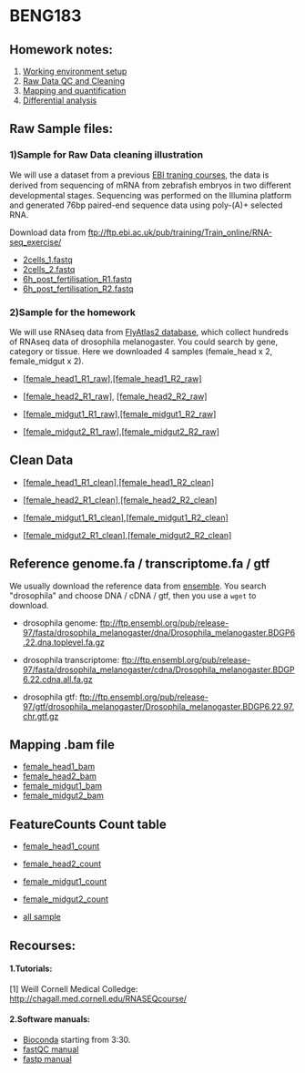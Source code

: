 # BENG183

## Homework notes:
1) [Working environment setup](https://github.com/Irenexzwen/BIOE183/blob/master/Tutorial1_Preparation.md)
2) [Raw Data QC and Cleaning](https://github.com/Irenexzwen/BIOE183/blob/master/Tutorial2_RawData.md)
3) [Mapping and quantification](https://github.com/Irenexzwen/BIOE183/blob/master/Tutorial3_Mapping_and_qualification.md)
4) [Differential analysis](https://github.com/Irenexzwen/BIOE183/blob/master/Tutorial4_DE.md)

## Raw Sample files:
### 1)Sample for Raw Data cleaning illustration
We will use a dataset from a previous [EBI traning courses](https://www.ebi.ac.uk/training/online/course/ebi-next-generation-sequencing-practical-course/rna-sequencing/rna-seq-analysis-transcriptome), the data is derived from sequencing of mRNA from zebrafish embryos in two diﬀerent developmental stages. Sequencing was performed on the Illumina platform
and generated 76bp paired-end sequence data using poly-(A)+ selected RNA. 

Download data from ftp://ftp.ebi.ac.uk/pub/training/Train_online/RNA-seq_exercise/
- [2cells_1.fastq](ftp://ftp.ebi.ac.uk/pub/training/Train_online/RNA-seq_exercise/2cells_1.fastq) 
- [2cells_2.fastq](ftp://ftp.ebi.ac.uk/pub/training/Train_online/RNA-seq_exercise/2cells_2.fastq)
- [6h_post_fertilisation_R1.fastq](ftp://ftp.ebi.ac.uk/pub/training/Train_online/RNA-seq_exercise/6h_1.fastq)
- [6h_post_fertilisation_R2.fastq](ftp://ftp.ebi.ac.uk/pub/training/Train_online/RNA-seq_exercise/6h_2.fastq)

### 2)Sample for the homework
We will use RNAseq data from [FlyAtlas2 database](http://flyatlas.gla.ac.uk/FlyAtlas2/index.html), which collect hundreds of RNAseq data of drosophila melanogaster. You could search by gene, category or tissue. Here we downloaded 4 samples (female_head x 2, female_midgut x 2).
- [[female_head1_R1_raw]](sysbio.ucsd.edu/public/wenxingzhao/CourseFall2019/DS_raw/2089N0008_GCCAAT_L001_R1_001.fastq.gz),[[female_head1_R2_raw]](sysbio.ucsd.edu/public/wenxingzhao/CourseFall2019/DS_raw/2089N0008_GCCAAT_L001_R2_001.fastq.gz)

- [[female_head2_R1_raw]](sysbio.ucsd.edu/public/wenxingzhao/CourseFall2019/DS_raw/2089N0007_ACAGTG_L001_R1_001.fastq.gz), [[female_head2_R2_raw]](sysbio.ucsd.edu/public/wenxingzhao/CourseFall2019/DS_raw/2089N0007_ACAGTG_L001_R2_001.fastq.gz )

- [[female_midgut1_R1_raw]](sysbio.ucsd.edu/public/wenxingzhao/CourseFall2019/DS_raw/160825_D00261_0358_BC9JAVANXX_1_TP-D7-009_TP-D5-001_1.fastq.gz),[[female_midgut1_R2_raw]](sysbio.ucsd.edu/public/wenxingzhao/CourseFall2019/DS_raw/160825_D00261_0358_BC9JAVANXX_1_TP-D7-009_TP-D5-001_2.fastq.gz )

- [[female_midgut2_R1_raw]](sysbio.ucsd.edu/public/wenxingzhao/CourseFall2019/DS_raw/160825_D00261_0358_BC9JAVANXX_1_TP-D7-010_TP-D5-008_1.fastq.gz),[[female_midgut2_R2_raw]](sysbio.ucsd.edu/public/wenxingzhao/CourseFall2019/DS_raw/160825_D00261_0358_BC9JAVANXX_1_TP-D7-010_TP-D5-008_2.fastq.gz)

## Clean Data
- [[female_head1_R1_clean]](sysbio.ucsd.edu/public/wenxingzhao/CourseFall2019/DS_raw/F_head1_clean_R1.fq),[[female_head1_R2_clean]](sysbio.ucsd.edu/public/wenxingzhao/CourseFall2019/DS_raw/F_head1_clean_R2.fq)
                   
- [[female_head2_R1_clean]](sysbio.ucsd.edu/public/wenxingzhao/CourseFall2019/DS_raw/F_head2_clean_R1.fq),[[female_head2_R2_clean]](sysbio.ucsd.edu/public/wenxingzhao/CourseFall2019/DS_raw/F_head2_clean_R2.fq)

- [[female_midgut1_R1_clean]](sysbio.ucsd.edu/public/wenxingzhao/CourseFall2019/DS_raw/F_midgut1_clean_R1.fq),[[female_midgut1_R2_clean]](sysbio.ucsd.edu/public/wenxingzhao/CourseFall2019/DS_raw/F_midgut1_clean_R2.fq)
                     
- [[female_midgut2_R1_clean]](sysbio.ucsd.edu/public/wenxingzhao/CourseFall2019/DS_raw/F_midgut2_clean_R1.fq),[[female_midgut2_R2_clean]](sysbio.ucsd.edu/public/wenxingzhao/CourseFall2019/DS_raw/F_midgut2_clean_R2.fq)

## Reference genome.fa / transcriptome.fa / gtf
We usually download the reference data from [ensemble](https://uswest.ensembl.org/info/data/ftp/index.html). You search "drosophila" and choose DNA / cDNA / gtf, then you use a `wget` to download.
- drosophila genome: 
ftp://ftp.ensembl.org/pub/release-97/fasta/drosophila_melanogaster/dna/Drosophila_melanogaster.BDGP6.22.dna.toplevel.fa.gz

- drosophila transcriptome: 
ftp://ftp.ensembl.org/pub/release-97/fasta/drosophila_melanogaster/cdna/Drosophila_melanogaster.BDGP6.22.cdna.all.fa.gz

- drosophila gtf: 
ftp://ftp.ensembl.org/pub/release-97/gtf/drosophila_melanogaster/Drosophila_melanogaster.BDGP6.22.97.chr.gtf.gz

## Mapping .bam file
- [female_head1_bam](sysbio.ucsd.edu/public/wenxingzhao/CourseFall2019/DS_quant/F_head1_STAR_genomeAligned.sortedByCoord.out.bam)
- [female_head2_bam](sysbio.ucsd.edu/public/wenxingzhao/CourseFall2019/DS_quant/F_head2_STAR_genomeAligned.sortedByCoord.out.bam)
- [female_midgut1_bam](sysbio.ucsd.edu/public/wenxingzhao/CourseFall2019/DS_quant/F_midgut1_STAR_genomeAligned.sortedByCoord.out.bam)
- [female_midgut2_bam](sysbio.ucsd.edu/public/wenxingzhao/CourseFall2019/DS_quant/F_midgut2_STAR_genomeAligned.sortedByCoord.out.bam)

## FeatureCounts Count table
- [female_head1_count](sysbio.ucsd.edu/public/wenxingzhao/CourseFall2019/DS_quant/F_head1_count.txt)
- [female_head2_count](sysbio.ucsd.edu/public/wenxingzhao/CourseFall2019/DS_quant/F_head2_count.txt)
- [female_midgut1_count](sysbio.ucsd.edu/public/wenxingzhao/CourseFall2019/DS_quant/F_midgut1_count.txt)
- [female_midgut2_count](sysbio.ucsd.edu/public/wenxingzhao/CourseFall2019/DS_quant/F_midgut2_count.txt)

- [all sample](sysbio.ucsd.edu/public/wenxingzhao/CourseFall2019/DS_quant/all_sample_count.txt)

## Recourses:
#### 1.Tutorials:
[1] Weill Cornell Medical Colledge: http://chagall.med.cornell.edu/RNASEQcourse/

#### 2.Software manuals:
- [Bioconda](https://www.youtube.com/watch?v=lGa9PCSH5IU) starting from 3:30. 
- [fastQC manual](https://dnacore.missouri.edu/PDF/FastQC_Manual.pdf)
- [fastp manual](https://github.com/OpenGene/fastp)

